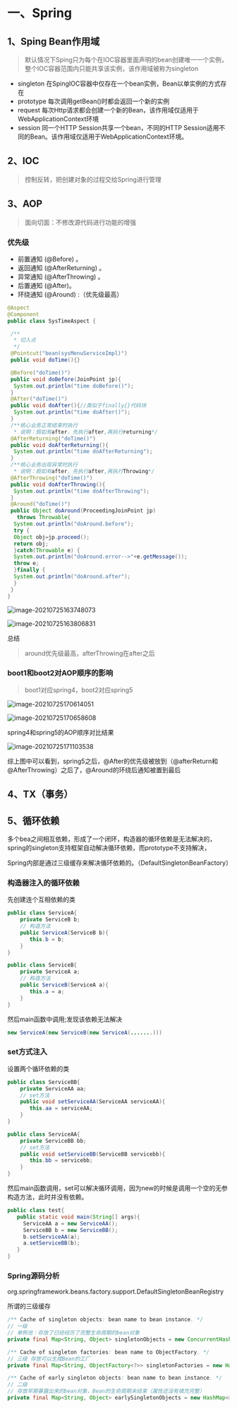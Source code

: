# 一、Spring

## 1、Sping Bean作用域

> 默认情况下Sping只为每个在IOC容器里面声明的bean创建唯一一个实例，整个IOC容器范围内只能共享该实例，该作用域被称为singleton

- singleton 在SpingIOC容器中仅存在一个bean实例，Bean以单实例的方式存在
- prototype 每次调用getBean()时都会返回一个新的实例
- request 每次Http请求都会创建一个新的Bean，该作用域仅适用于WebApplicationContext环境
- session 同一个HTTP Session共享一个bean，不同的HTTP Session适用不同的Bean。该作用域仅适用于WebApplicationContext环境。

## 2、IOC 

> 控制反转，把创建对象的过程交给Spring进行管理









## 3、AOP

> 面向切面：不修改源代码进行功能的增强

### 优先级

- 前置通知 (@Before) 。
- 返回通知 (@AfterReturning) 。
- 异常通知 (@AfterThrowing) 。
- 后置通知 (@After)。
- 环绕通知 (@Around) :（优先级最高）

```java
@Aspect
@Component
public class SysTimeAspect {

 /**
  * 切入点
  */
 @Pointcut("bean(sysMenuServiceImpl)")
 public void doTime(){}

 @Before("doTime()")
 public void doBefore(JoinPoint jp){
  System.out.println("time doBefore()");
 }
 @After("doTime()")
 public void doAfter(){//类似于finally{}代码块
  System.out.println("time doAfter()");
 }
 /**核心业务正常结束时执行
  * 说明：假如有after，先执行after,再执行returning*/
 @AfterReturning("doTime()")
 public void doAfterReturning(){
  System.out.println("time doAfterReturning");
 }
 /**核心业务出现异常时执行
  * 说明：假如有after，先执行after,再执行Throwing*/
 @AfterThrowing("doTime()")
 public void doAfterThrowing(){
  System.out.println("time doAfterThrowing");
 }
 @Around("doTime()")
 public Object doAround(ProceedingJoinPoint jp)
   throws Throwable{
  System.out.println("doAround.before");
  try {
  Object obj=jp.proceed();
  return obj;
  }catch(Throwable e) {
  System.out.println("doAround.error-->"+e.getMessage());
  throw e;
  }finally {
  System.out.println("doAround.after");
  }
 }
}
```

![image-20210725163748073](file:///Users/superking/Documents/project/examination/examination.assets/image-20210725163748073.png?lastModify=1627179382)



![image-20210725163806831](file:///Users/superking/Documents/project/examination/examination.assets/image-20210725163806831.png?lastModify=1627179382)





总结

> around优先级最高，afterThrowing在after之后

### boot1和boot2对AOP顺序的影响

> boot1对应spring4，boot2对应spring5

![image-20210725170614051](file:///Users/superking/Documents/project/examination/examination.assets/image-20210725170614051.png?lastModify=1627179382)

![image-20210725170658608](file:///Users/superking/Documents/project/examination/examination.assets/image-20210725170658608.png?lastModify=1627179382)

spring4和spring5的AOP顺序对比结果

![image-20210725171103538](file:///Users/superking/Documents/project/examination/examination.assets/image-20210725171103538.png?lastModify=1627179382)

综上图中可以看到，spring5之后，@After的优先级被放到（@afterReturn和@AfterThrowing）之后了，@Around的环绕后通知被置到最后



## 4、TX（事务）





## 5、循环依赖

多个bea之间相互依赖，形成了一个闭环，构造器的循环依赖是无法解决的，spring的singleton支持框架自动解决循环依赖，而prototype不支持解决，

Spring内部是通过三级缓存来解决循环依赖的。（DefaultSingletonBeanFactory）

### 构造器注入的循环依赖

先创建连个互相依赖的类

```java
public class ServiceA{
    private ServiceB b;
    // 构造方法
    public ServiceA(ServiceB b){
       this.b = b;
    }
}

public class ServiceB{
    private ServiceA a;
    // 构造方法
    public ServiceB(ServiceA a){
       this.a = a;
    }
}
```

然后main函数中调用;发现该依赖无法解决

```java
new ServiceA(new ServiceB(new ServiceA(.......)))
```

### set方式注入

设置两个循环依赖的类

```java
public class ServiceBB{
    private ServiceAA aa;
    // set方法
    public void setServiceAA(ServiceAA serviceAA){
       this.aa = serviceAA;
    }
}

public class ServiceAA{
    private ServiceBB bb;
    // set方法
    public void setServiceBB(ServiceBB servicebb){
       this.bb = servicebb;
    }
}
```

然后main函数调用，set可以解决循环调用，因为new的时候是调用一个空的无参构造方法，此时并没有依赖。

```java
public class test{
   public static void main(String[] args){
     ServiceAA a = new ServiceAA();
     ServiceBB b = new ServiceBB();
     b.setServiceAA(a);
     a.setServiceBB(b);
   }
}
```

### Spring源码分析

org.springframework.beans.factory.support.DefaultSingletonBeanRegistry

所谓的三级缓存

```java
/** Cache of singleton objects: bean name to bean instance. */
// 一级
// 单例池：存放了已经经历了完整生命周期的bean对象
private final Map<String, Object> singletonObjects = new ConcurrentHashMap<>(256);

/** Cache of singleton factories: bean name to ObjectFactory. */
// 三级 存放可以生成Bean的工厂
private final Map<String, ObjectFactory<?>> singletonFactories = new HashMap<>(16);

/** Cache of early singleton objects: bean name to bean instance. */
// 二级
// 存放早期暴露出来的bean对象，Bean的生命周期未结束（属性还没有填充完整）
private final Map<String, Object> earlySingletonObjects = new HashMap<>(16);
```

